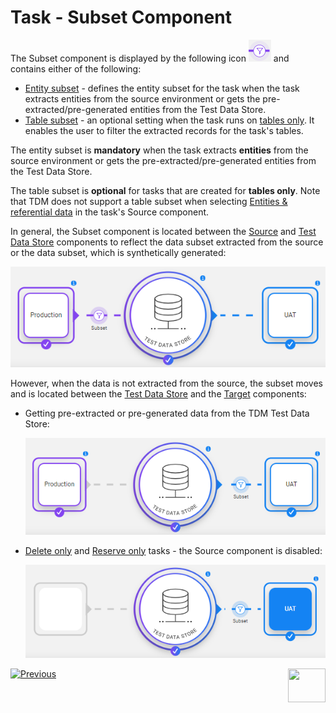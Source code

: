 # Task - Subset Component

The Subset component is displayed by the following icon ![subset](images/task_subset_icon.png) and contains either of the following:

- [Entity subset](15a_entity_subset.md) -  defines the entity subset for the task when the task extracts entities from the source environment or gets the pre-extracted/pre-generated entities from the Test Data Store. 
- [Table subset](15b_table_subset.md) - an optional setting when the task runs on [tables only](14c_task_source_component_tables.md). It enables the user to filter the extracted records for the task's tables. 

The entity subset is **mandatory** when the task extracts **entities** from the source environment or gets the pre-extracted/pre-generated entities from the Test Data Store.  

The table subset is **optional** for tasks that are created for **tables only**. Note that TDM does not support a table subset when selecting [Entities & referential data](14b_task_source_component_entities.md) in the task's Source component.

In general, the Subset component is located between the [Source](14a_task_source_component.md) and [Test Data Store](16_task_test_data_store_component.md) components to reflect the data subset extracted from the source or the data subset, which is synthetically generated:

![subset example](images/task_widget_subset_example2.png)

However, when the data is not extracted from the source, the subset moves and is located between the [Test Data Store]((16_task_test_data_store_component.md)) and the [Target](17_task_target_component.md) components:  

- Getting pre-extracted or pre-generated data from the TDM Test Data Store:

  ![subset example](images/task_widget_subset_example1.png)



- [Delete only](17a_task_target_component_entities.md#delete) and [Reserve only](17a_task_target_component_entities.md#reserve) tasks - the Source component is disabled:

  ![subset example](images/task_widget_subset_example3.png)


 [![Previous](/articles/images/Previous.png)](14a_task_source_component.md)[<img align="right" width="60" height="54" src="/articles/images/Next.png">](16_task_test_data_store_component.md)
